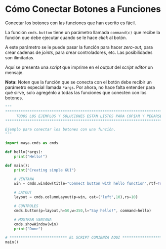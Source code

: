 # Cómo Conectar Botones a Funciones

Conectar los botones con las funciones que han escrito es fácil.

La función `cmds.button` tiene un parámetro llamada `command(c)` que recibe la función que debe ejecutar cuando se le hace _click_ al botón.

A este parámetro se le puede pasar la función para hacer _zero-out_, para crear cadenas de _joints_, para crear controladores, etc. Las posibilidades son ilimitadas.

Aquí se presenta una _script_ que imprime en el _output_ del _script editor_ un mensaje.

**Nota:** Noten que la función que se conecta con el botón debe recibir un parámetro especial llamada `*args`.
Por ahora, no hace falta entender para qué sirve, solo agregénlo a todas las funciones que conecten con los botones.

```python
"""
****************************************************************************************************
     TODOS LOS EJEMPLOS Y SOLUCIONES ESTÁN LISTOS PARA COPIAR Y PEGARSE EN EL SCRIPT EDITOR
****************************************************************************************************

Ejemplo para conectar los botones con una función.
"""

import maya.cmds as cmds

def hello(*args):
    print("Hello!")

def main():
    print("Creating simple GUI")

    # VENTANA
    win = cmds.window(title="Connect button with hello function",rtf=True, sizeable=False, widthHeight=(370,60))

    # LAYOUT
    layout = cmds.columnLayout(p=win, cat=("left",10),rs=10)

    # CONTROLES
    cmds.button(p=layout,h=50,w=350,l="Say hello!", command=hello)

    # MOSTRAR VENTANA
    cmds.showWindow(win)
    print("Done")

# ************************** EL SCRIPT COMIENZA AQUI **************************
main()
```
